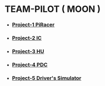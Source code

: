 # TEAM-PILOT ( MOON )

- ### [Project-1 PiRacer](Project-1)
- ### [Project-2 IC](Project-2)
- ### [Project-3 HU](Project-3)
- ### [Project-4 PDC](Project-4)
- ### [Project-5 Driver's Simulator](Project-5)